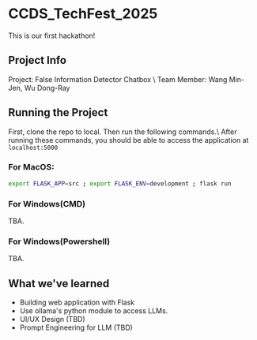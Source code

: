 # CCDS_TechFest_2025
This is our first hackathon! 
## Project Info
Project: False Information Detector Chatbox \\
Team Member: Wang Min-Jen, Wu Dong-Ray
## Running the Project
First, clone the repo to local. Then run the following commands.\\
After running these commands, you should be able to access the application at `localhost:5000`
### For MacOS:
```bash
export FLASK_APP=src ; export FLASK_ENV=development ; flask run
```
### For Windows(CMD)
TBA.
### For Windows(Powershell)
TBA.
## What we've learned
- Building web application with Flask
- Use ollama's python module to access LLMs.
- UI/UX Design (TBD)
- Prompt Engineering for LLM (TBD)
